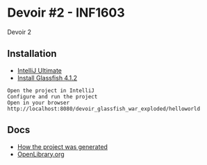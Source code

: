 # Devoir #2 - INF1603

Devoir 2

## Installation

- [IntelliJ Ultimate](https://www.jetbrains.com/community/education/#students)
- [Install Glassfish 4.1.2](https://javaee.github.io/glassfish/download)

```
Open the project in IntelliJ
Configure and run the project
Open in your browser http://localhost:8080/devoir_glassfish_war_exploded/helloworld
```

## Docs

- [How the project was generated](!https://www.jetbrains.com/help/idea/creating-and-running-your-first-restful-web-service.html)
- [OpenLibrary.org](https://openlibrary.org/dev/docs/api/books)
